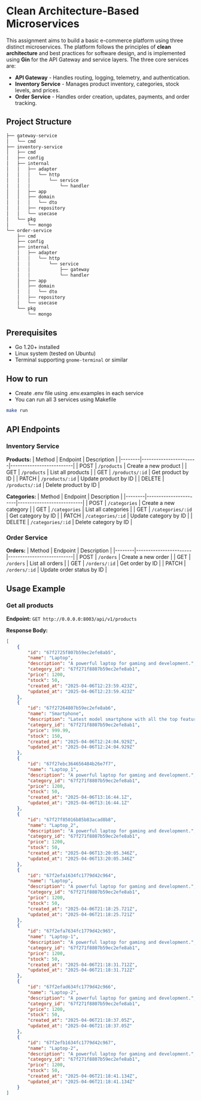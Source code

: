 # Clean Architecture-Based Microservices

This assignment aims to build a basic e-commerce platform using three distinct microservices. The platform follows the principles of **clean architecture** and best practices for software design, and is implemented using **Gin** for the API Gateway and service layers. The three core services are:

- **API Gateway** - Handles routing, logging, telemetry, and authentication.
- **Inventory Service** - Manages product inventory, categories, stock levels, and prices.
- **Order Service** - Handles order creation, updates, payments, and order tracking.

## Project Structure
```bash
├── gateway-service
│   └── cmd
├── inventory-service
│   ├── cmd
│   ├── config
│   ├── internal
│   │   ├── adapter
│   │   │   └── http
│   │   │       └── service
│   │   │           └── handler
│   │   ├── app
│   │   ├── domain
│   │   │   └── dto
│   │   ├── repository
│   │   └── usecase
│   └── pkg
│       └── mongo
└── order-service
    ├── cmd
    ├── config
    ├── internal
    │   ├── adapter
    │   │   └── http
    │   │       └── service
    │   │           ├── gateway
    │   │           └── handler
    │   ├── app
    │   ├── domain
    │   │   └── dto
    │   ├── repository
    │   └── usecase
    └── pkg
        └── mongo
```

## Prerequisites

- Go 1.20+ installed
- Linux system (tested on Ubuntu)
- Terminal supporting `gnome-terminal` or similar

## How to run

- Create .env file using .env.examples in each service
- You can run all 3 services using Makefile

```bash
make run
```

## API Endpoints

### Inventory Service

**Products:**
| Method | Endpoint              | Description              |
|--------|-----------------------|--------------------------|
| POST   | `/products`           | Create a new product     |
| GET    | `/products`           | List all products        |
| GET    | `/products/:id`       | Get product by ID        |
| PATCH  | `/products/:id`       | Update product by ID     |
| DELETE | `/products/:id`       | Delete product by ID     |

**Categories:**
| Method | Endpoint              | Description               |
|--------|-----------------------|---------------------------|
| POST   | `/categories`         | Create a new category     |
| GET    | `/categories`         | List all categories       |
| GET    | `/categories/:id`     | Get category by ID        |
| PATCH  | `/categories/:id`     | Update category by ID     |
| DELETE | `/categories/:id`     | Delete category by ID     |

### Order Service

**Orders:**
| Method | Endpoint              | Description               |
|--------|-----------------------|---------------------------|
| POST   | `/orders`             | Create a new order        |
| GET    | `/orders`             | List all orders           |
| GET    | `/orders/:id`         | Get order by ID           |
| PATCH  | `/orders/:id`         | Update order status by ID |

## Usage Example

### Get all products

**Endpoint:** `GET http://0.0.0.0:8003/api/v1/products`

**Response Body:**

```json
[
    {
        "id": "67f2725f807b59ec2efe8ab5",
        "name": "Laptop",
        "description": "A powerful laptop for gaming and development.",
        "category_id": "67f271f8807b59ec2efe8ab1",
        "price": 1200,
        "stock": 50,
        "created_at": "2025-04-06T12:23:59.423Z",
        "updated_at": "2025-04-06T12:23:59.423Z"
    },
    {
        "id": "67f27264807b59ec2efe8ab6",
        "name": "Smartphone",
        "description": "Latest model smartphone with all the top features.",
        "category_id": "67f271f8807b59ec2efe8ab1",
        "price": 999.99,
        "stock": 150,
        "created_at": "2025-04-06T12:24:04.929Z",
        "updated_at": "2025-04-06T12:24:04.929Z"
    },
    {
        "id": "67f27ebc364656484b26e7f7",
        "name": "Laptop_1",
        "description": "A powerful laptop for gaming and development.",
        "category_id": "67f271f8807b59ec2efe8ab1",
        "price": 1200,
        "stock": 50,
        "created_at": "2025-04-06T13:16:44.1Z",
        "updated_at": "2025-04-06T13:16:44.1Z"
    },
    {
        "id": "67f27f85016b85b83acad8b8",
        "name": "Laptop_2",
        "description": "A powerful laptop for gaming and development.",
        "category_id": "67f271f8807b59ec2efe8ab1",
        "price": 1200,
        "stock": 50,
        "created_at": "2025-04-06T13:20:05.346Z",
        "updated_at": "2025-04-06T13:20:05.346Z"
    },
    {
        "id": "67f2efa1634fc1779d42c964",
        "name": "Laptop",
        "description": "A powerful laptop for gaming and development.",
        "category_id": "67f271f8807b59ec2efe8ab1",
        "price": 1200,
        "stock": 50,
        "created_at": "2025-04-06T21:18:25.721Z",
        "updated_at": "2025-04-06T21:18:25.721Z"
    },
    {
        "id": "67f2efa7634fc1779d42c965",
        "name": "Laptop-1",
        "description": "A powerful laptop for gaming and development.",
        "category_id": "67f271f8807b59ec2efe8ab1",
        "price": 1200,
        "stock": 50,
        "created_at": "2025-04-06T21:18:31.712Z",
        "updated_at": "2025-04-06T21:18:31.712Z"
    },
    {
        "id": "67f2efad634fc1779d42c966",
        "name": "Laptop-2",
        "description": "A powerful laptop for gaming and development.",
        "category_id": "67f271f8807b59ec2efe8ab1",
        "price": 1200,
        "stock": 50,
        "created_at": "2025-04-06T21:18:37.05Z",
        "updated_at": "2025-04-06T21:18:37.05Z"
    },
    {
        "id": "67f2efb1634fc1779d42c967",
        "name": "Laptop-2",
        "description": "A powerful laptop for gaming and development.",
        "category_id": "67f271f8807b59ec2efe8ab1",
        "price": 1200,
        "stock": 50,
        "created_at": "2025-04-06T21:18:41.134Z",
        "updated_at": "2025-04-06T21:18:41.134Z"
    }
]
```